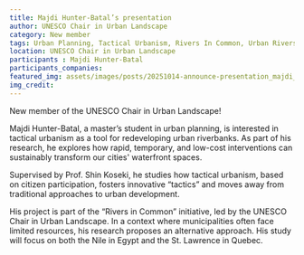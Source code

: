 ```yaml
---
title: Majdi Hunter-Batal’s presentation
author: UNESCO Chair in Urban Landscape
category: New member
tags: Urban Planning, Tactical Urbanism, Rivers In Common, Urban Rivers
location: UNESCO Chair in Urban Landscape
participants : Majdi Hunter-Batal
participants_companies: 
featured_img: assets/images/posts/20251014-announce-presentation_majdi_hunter_batal.jpg
img_credit: 
---
```

New member of the UNESCO Chair in Urban Landscape!

Majdi Hunter-Batal, a master’s student in urban planning, is interested in tactical urbanism as a tool for redeveloping urban riverbanks. As part of his research, he explores how rapid, temporary, and low-cost interventions can sustainably transform our cities' waterfront spaces.

Supervised by Prof. Shin Koseki, he studies how tactical urbanism, based on citizen participation, fosters innovative “tactics” and moves away from traditional approaches to urban development.

His project is part of the “Rivers in Common” initiative, led by the UNESCO Chair in Urban Landscape. In a context where municipalities often face limited resources, his research proposes an alternative approach. His study will focus on both the Nile in Egypt and the St. Lawrence in Quebec.
